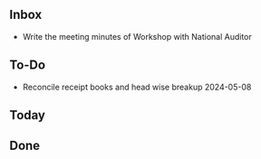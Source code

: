 ## Inbox
- Write the meeting minutes of Workshop with National Auditor  

## To-Do
- Reconcile receipt books and head wise breakup 2024-05-08  

## Today

## Done